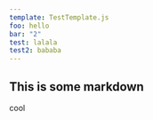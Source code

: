 ```yaml
---
template: TestTemplate.js
foo: hello
bar: "2"
test: lalala
test2: bababa
---
```


## This is some markdown

cool
